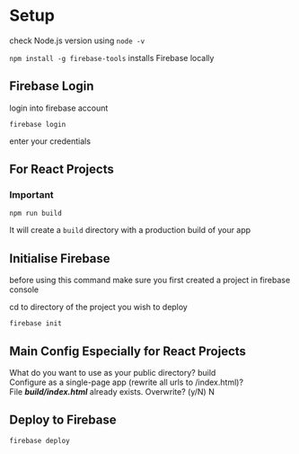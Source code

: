 # Setup

 check Node.js version using `node -v`

`npm install -g firebase-tools`  installs Firebase locally

## Firebase Login

 login into firebase account

`firebase login`

enter your credentials

## For React Projects
### Important

`npm run build`

 It will create a `build` directory with a production build of your app

## Initialise Firebase

 before using this command make sure you first created a project in firebase console

 cd to directory of the project you wish to deploy

`firebase init`

## Main Config Especially for React Projects

What do you want to use as your public directory? build <br>
Configure as a single-page app (rewrite all urls to /index.html)? <br>
File ***build/index.html*** already exists. Overwrite? (y/N) N

## Deploy to Firebase
`firebase deploy`





